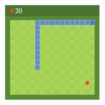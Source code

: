 <img style="width: 300px;" src="https://github.com/alexgyllos/files/blob/master/snakepreview.png?raw=true" alt="recipes home page">

